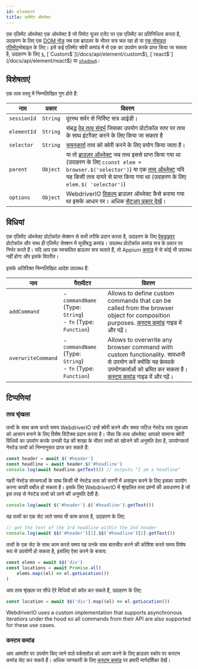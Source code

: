 ```yaml
---
id: element
title: एलीमेंट ऑब्जेक्ट
---
```


एक एलिमेंट ऑब्जेक्ट एक ऑब्जेक्ट है जो रिमोट यूजर एजेंट पर एक एलिमेंट का प्रतिनिधित्व करता है, उदाहरण के लिए एक [DOM नोड](https://developer.mozilla.org/en-US/docs/Web/API/Element) जब एक ब्राउज़र के भीतर सत्र चल रहा हो या [ एक मोबाइल एलिमेंट](https://developer.apple.com/documentation/swift/sequence/element)मोबाइल के लिए। इसे कई एलिमेंट क्वेरी कमांड में से एक का उपयोग करके प्राप्त किया जा सकता है, उदाहरण के लिए [`$`](/docs/api/element/$), [`Custom$`](/docs/api/element/custom$), [`react$`](/docs/api/element/react$) या [`shadow$`](/docs/api/element/shadow$)।

## विशेषताएं

एक तत्व वस्तु में निम्नलिखित गुण होते हैं:

| नाम         | प्रकार   | विवरण                                                                                                                                                                                                                                                            |
| ----------- | -------- | ---------------------------------------------------------------------------------------------------------------------------------------------------------------------------------------------------------------------------------------------------------------- |
| `sessionId` | `String` | दूरस्थ सर्वर से निर्दिष्ट सत्र आईडी।                                                                                                                                                                                                                             |
| `elementId` | `String` | संबद्ध [वेब तत्व संदर्भ](https://w3c.github.io/webdriver/#elements) जिसका उपयोग प्रोटोकॉल स्तर पर तत्व के साथ इंटरैक्ट करने के लिए किया जा सकता है                                                                                                               |
| `selector`  | `String` | [चयनकर्ता](/docs/selectors) तत्व को क्वेरी करने के लिए प्रयोग किया जाता है।                                                                                                                                                                                      |
| `parent`    | `Object` | या तो [ब्राउज़र ऑब्जेक्ट](browser) जब तत्व इससे प्राप्त किया गया था (उदाहरण के लिए `cconst elem = browser.$('selector')`) या एक [तत्व ऑब्जेक्ट](element) यदि यह किसी तत्व दायरे से प्राप्त किया गया था (उदाहरण के लिए `elem.$( 'selector')`) |
| `options`   | `Object` | WebdriverIO [विकल्प](../configuration) ब्राउज़र ऑब्जेक्ट कैसे बनाया गया था इसके आधार पर। अधिक [सेटअप प्रकार देखें](../setuptypes)।                                                                                                                         |

## विधियां

एक एलिमेंट ऑब्जेक्ट प्रोटोकॉल सेक्शन से सभी तरीके प्रदान करता है, उदाहरण के लिए [वेबड्राइवर](/docs/api/webdriver) प्रोटोकॉल और साथ ही एलिमेंट सेक्शन में सूचीबद्ध कमांड। उपलब्ध प्रोटोकॉल कमांड सत्र के प्रकार पर निर्भर करते हैं। यदि आप एक स्वचालित ब्राउज़र सत्र चलाते हैं, तो Appium [कमांड](../appium) में से कोई भी उपलब्ध नहीं होगा और इसके विपरीत।

इसके अतिरिक्त निम्नलिखित आदेश उपलब्ध हैं:

| नाम                | पैरामीटर                                                              | विवरण                                                                                                                                                                                                                               |
| ------------------ | --------------------------------------------------------------------- | ----------------------------------------------------------------------------------------------------------------------------------------------------------------------------------------------------------------------------------- |
| `addCommand`       | - `commandName` (Type: `String`)<br />- `fn` (Type: `Function`) | Allows to define custom commands that can be called from the browser object for composition purposes. [कस्टम कमांड](../customcommands) गाइड में और पढ़ें।                                                                        |
| `overwriteCommand` | - `commandName` (Type: `String`)<br />- `fn` (Type: `Function`) | Allows to overwrite any browser command with custom functionality. सावधानी से उपयोग करें क्योंकि यह फ्रेमवर्क उपयोगकर्ताओं को भ्रमित कर सकता है। [कस्टम कमांड](../customcommands#overwriting-native-commands) गाइड में और पढ़ें। |

## टिप्पणियां

### तत्व श्रृंखला

तत्वों के साथ काम करते समय WebdriverIO उन्हें क्वेरी करने और समग्र जटिल नेस्टेड तत्व लुकअप को आसान बनाने के लिए विशेष सिंटैक्स प्रदान करता है। जैसा कि तत्व ऑब्जेक्ट आपको सामान्य क्वेरी विधियों का उपयोग करके उनकी पेड़ की शाखा के भीतर तत्वों को खोजने की अनुमति देता है, उपयोगकर्ता नेस्टेड तत्वों को निम्नानुसार प्राप्त कर सकते हैं:

```js
const header = await $('#header')
const headline = await header.$('#headline')
console.log(await headline.getText()) // outputs "I am a headline"
```

गहरी नेस्टेड संरचनाओं के साथ किसी भी नेस्टेड तत्व को सरणी में असाइन करने के लिए इसका उपयोग करना काफी वर्बोज़ हो सकता है। इसके लिए WebdriverIO में श्रृंखलित तत्व प्रश्नों की अवधारणा है जो इस तरह से नेस्टेड तत्वों को लाने की अनुमति देती है:

```js
console.log(await $('#header').$('#headline').getText())
```

यह तत्वों का एक सेट लाते समय भी काम करता है, उदाहरण के लिए:

```js
// get the text of the 3rd headline within the 2nd header
console.log(await $$('#header')[1].$$('#headline')[2].getText())
```

तत्वों के एक सेट के साथ काम करते समय यह उनके साथ बातचीत करने की कोशिश करते समय विशेष रूप से उपयोगी हो सकता है, इसलिए ऐसा करने के बजाय:

```js
const elems = await $$('div')
const locations = await Promise.all(
    elems.map((el) => el.getLocation())
)
```

आप तत्व श्रृंखला पर सीधे ऐरे विधियों को कॉल कर सकते हैं, उदाहरण के लिए:

```js
const location = await $$('div').map((el) => el.getLocation())
```

WebdriverIO uses a custom implementation that supports asynchronous iteratiors under the hood so all commands from their API are also supported for these use cases.

### कस्टम कमांड

आप आमतौर पर उपयोग किए जाने वाले वर्कफ़्लोज़ को अलग करने के लिए ब्राउज़र स्कोप पर कस्टम कमांड सेट कर सकते हैं। अधिक जानकारी के लिए [कस्टम कमांड](../customcommands#adding-custom-commands) पर हमारी मार्गदर्शिका देखें।
